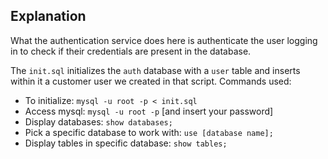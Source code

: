 ## Explanation

What the authentication service does here is authenticate the user logging in to check if their credentials
are present in the database.

The `init.sql` initializes the `auth` database with a `user` table and inserts within it a customer user we created in that script.
Commands used:
- To initialize: `mysql -u root -p < init.sql`
- Access mysql: `mysql -u root -p` [and insert your password]
- Display databases: `show databases;`
- Pick a specific database to work with: `use [database name];`
- Display tables in specific database: `show tables;`